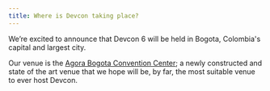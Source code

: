 ```yaml
---
title: Where is Devcon taking place?
---
```


We’re excited to announce that Devcon 6 will be held in Bogota, Colombia's capital and largest city.

Our venue is the [Agora Bogota Convention Center](https://goo.gl/maps/Ee3dz2XbQfbNKeR36); a newly constructed and state of the art venue that we hope will be, by far, the most suitable venue to ever host Devcon.
